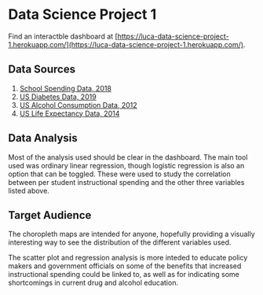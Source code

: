# Data Science Project 1
Find an interactble dashboard at [https://luca-data-science-project-1.herokuapp.com/](https://luca-data-science-project-1.herokuapp.com/).

## Data Sources
1. [School Spending Data, 2018](https://nces.ed.gov/ccd/files.asp#Fiscal:1,LevelId:5,Page:1)
2. [US Diabetes Data, 2019](https://gis.cdc.gov/grasp/diabetes/DiabetesAtlas.html#)
3. [US Alcohol Consumption Data, 2012](https://ghdx.healthdata.org/us-data)
4. [US Life Expectancy Data, 2014](https://ghdx.healthdata.org/us-data)

## Data Analysis
Most of the analysis used should be clear in the dashboard. The main tool used was ordinary linear regression, though logistic regression is also an option that can be toggled. These were used to study the correlation between per student instructional spending and the other three variables listed above.

## Target Audience
The choropleth maps are intended for anyone, hopefully providing a visually interesting way to see the distribution of the different variables used.

The scatter plot and regression analysis is more inteded to educate policy makers and government officials on some of the benefits that increased instructional spending could be linked to, as well as for indicating some shortcomings in current drug and alcohol education.